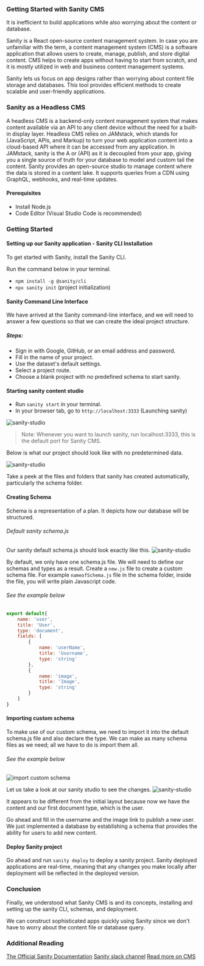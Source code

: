 ### Getting Started with Sanity CMS
It is inefficient to build applications while also worrying about the content or database.

Sanity is a React open-source content management system. In case you are unfamiliar with the term, a content management system (CMS) is a software application that allows users to create, manage, publish, and store digital content. CMS helps to create apps without having to start from scratch, and it is mostly utilized in web and business content management systems.

Sanity lets us focus on app designs rather than worrying about content file storage and databases. This tool provides efficient methods to create scalable and user-friendly applications. 
### Sanity as a Headless CMS
A headless CMS is a backend-only content management system that makes content available via an API to any client device without the need for a built-in display layer. Headless CMS relies on JAMstack, which stands for (JavaScript, APIs, and Markup) to turn your web application content into a cloud-based API where it can be accessed from any application. In JAMstack, sanity is the A or (API) as it is decoupled from your app, giving you a single source of truth for your database to model and custom tail the content. Sanity provides an open-source studio to manage content where the data is stored in a content lake. It supports queries from a CDN using GraphQL, webhooks, and real-time updates.
#### Prerequisites
- Install Node.js 
- Code Editor (Visual Studio Code is recommended)
### Getting Started
#### Setting up our Sanity application - Sanity CLI Installation
To get started with Sanity, install the Sanity CLI.

Run the command below in your terminal.
- `npm install -g @sanity/cli` 
- `npx sanity init` (project initialization)
#### Sanity Command Line Interface
We have arrived at the Sanity command-line interface, and we will need to answer a few questions so that we can create the ideal project structure.
##### Steps:
- Sign in with Google, GitHub, or an email address and password.
- Fill in the name of your project.
- Use the dataset's default settings.
- Select a project route.
- Choose a blank project with no predefined schema to start sanity.
#### Starting sanity content studio
- Run `sanity start` in your terminal.
- In your browser tab, go to `http://localhost:3333` (Launching sanity)

![sanity-studio](/engineering-education/getting-started-with-sanity-cms/terminal.png)
>Note: Whenever you want to launch sanity, run localhost:3333, this is the default port for Sanity CMS.

Below is what our project should look like with no predetermined data.

![sanity-studio](/engineering-education/getting-started-with-sanity-cms/sanity-screenshot1.png)

Take a peek at the files and folders that sanity has created automatically, particularly the schema folder.
#### Creating Schema
Schema is a representation of a plan. It depicts how our database will be structured.
######  Default sanity schema.js
Our sanity default schema.js should look exactly like this.
![sanity-studio](/engineering-education/getting-started-with-sanity-cms/default-schema.png)

By default, we only have one schema.js file. We will need to define our schemas and types as a result.
Create a `new.js` file to create a custom schema file. For example `nameofSchema.js` file in the schema folder, inside the file, you will write plain Javascript code.
###### See the example below
```js
export default{
    name: 'user',
    title: 'User',
    type: 'document',
    fields: [
        {
            name: 'userName',
            title: 'Username',
            type: 'string'
        },
        {
            name: 'image',
            title: 'Image',
            type: 'string'
        }
    ]
}
```
#### Importing custom schema 
 To make use of our custom schema, we need to import it into the default schema.js file and also declare the type. We can make as many schema files as we need; all we have to do is import them all.
 ###### See the example below
![import custom schema](/engineering-education/getting-started-with-sanity-cms/import-schema.png)

Let us take a look at our sanity studio to see the changes.
![sanity-studio](/engineering-education/getting-started-with-sanity-cms/sanity-screenshot2.png)

It appears to be different from the initial layout because now we have the content and our first document type, which is the user. 
 
 Go ahead and fill in the username and the image link to publish a new user. We just implemented a database by establishing a schema that provides the ability for users to add new content.
#### Deploy Sanity project
Go ahead and run `sanity deploy` to deploy a sanity project. Sanity deployed applications are real-time, meaning that any changes you make locally after deployment will be reflected in the deployed version.
### Conclusion
Finally, we understood what Sanity CMS is and its concepts, installing and setting up the sanity CLI, schemas, and deployment.

We can construct sophisticated apps quickly using Sanity since we don't have to worry about the content file or database query.
### Additional Reading
[The Official Sanity Documentation](https://www.sanity.io)
[Sanity slack channel](https://slack.sanity.io/)
[Read more on CMS](https://www.sitecore.com/knowledge-center/digital-marketing-resources/what-is-a-cms)



